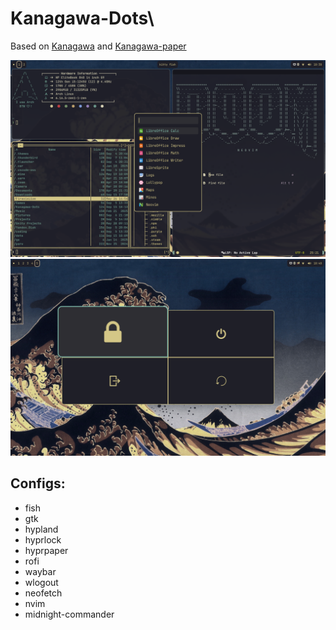 # Kanagawa-Dots\
Based on [Kanagawa](https://github.com/rebelot/kanagawa.nvim) and [Kanagawa-paper](https://github.com/thesimonho/kanagawa-paper.nvim)

![Rofi](Pictures/Screenshot-1.png)
![Wlogout](Pictures/Screenshot-2.png)
## Configs:
- fish
- gtk
- hypland
- hyprlock
- hyprpaper
- rofi
- waybar
- wlogout
- neofetch
- nvim
- midnight-commander
